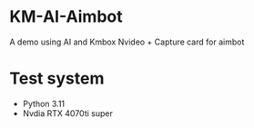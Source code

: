 # KM-AI-Aimbot
A demo using AI and Kmbox Nvideo + Capture card for aimbot


# Test system
+ Python 3.11
+ Nvdia RTX 4070ti super
